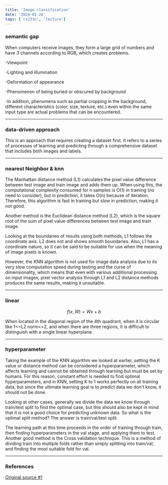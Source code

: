 ```yaml
---
title: 'Image classification'
date: '2024-01-26'
tags: ['cs231n', 'lecture']
---
```


### semantic gap

When computers receive images, they form a large grid of numbers and have 3 channels according to RGB, which creates problems.

-Viewpoint

-Lighting and illumination

-Deformation of appearance

-Phenomenon of being buried or obscured by background

-In addition, phenomena such as partial cropping in the background, different characteristics (color, size, texture, etc.) even within the same input type are actual problems that can be encountered.

---

### data-driven approach

This is an approach that requires creating a dataset first. It refers to a series of processes of learning and predicting through a comprehensive dataset that includes both images and labels.

---

### nearest Neighbor & knn

The Manhattan distance method (L1) calculates the pixel value difference between test image and train image and adds them up. When using this, the computational complexity consumed for n samples is O(1) in training (no need to consider), but in prediction, it takes O(n) because of iteration. Therefore, this algorithm is fast in training but slow in prediction, making it not good.

Another method is the Euclidean distance method (L2), which is the square root of the sum of pixel value differences between test image and train image.

Looking at the boundaries of results using both methods, L1 follows the coordinate axis. L2 does not and shows smooth boundaries. Also, L1 has a coordinate nature, so it can be said to be suitable for use when the meaning of image pixels is known.

However, the KNN algorithm is not used for image data analysis due to its very slow computation speed during testing and the curse of dimensionality, which means that even with various additional processing on input images, pixel vector analysis through L1 and L2 distance methods produces the same results, making it unsuitable.

---

### linear

$$
f(x,W)=Wx + b
$$

When located in the diagonal region of the 4th quadrant, when it is circular like 1<=L2 norm<=2, and when there are three regions, it is difficult to distinguish with a single linear hyperplane.

---

### hyperparameter

Taking the example of the KNN algorithm we looked at earlier, setting the K value or distance method can be considered a hyperparameter, which affects learning and cannot be obtained through learning but must be set by humans. For this reason, constant effort is needed to find optimal hyperparameters, and in KNN, setting K to 1 works perfectly on all training data, but since the ultimate learning goal is to predict data we don't know, it should not be done.

Looking at other cases, generally we divide the data we know through train/test split to find the optimal case, but this should also be kept in mind that it is not a good choice for predicting unknown data. So what is the optimal split method? The answer is train/val/test split.

The learning path at this time proceeds in the order of training through train, then finding hyperparameters in the val stage, and applying them to test. Another good method is the Cross validation technique. This is a method of dividing train into multiple folds rather than simply splitting into train/val, and finding the most suitable fold for val.

---

### References

[Original source #1](https://youtu.be/OoUX-nOEjG0?si=HRvH-K6F4qufcvU1)



